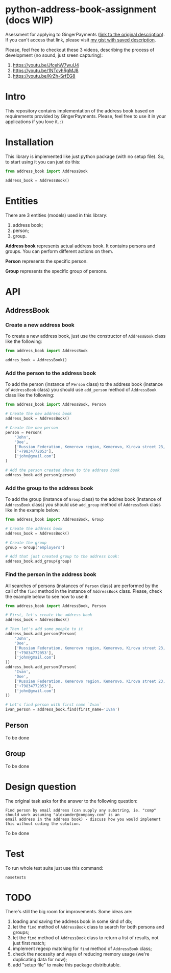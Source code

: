 # python-address-book-assignment (docs WIP)

Asessment for applying to GingerPayments ([link to the original description](https://github.com/gingerpayments/hiring/blob/master/coding-assignments/python-address-book-assignment/python-address-book-assignment.rst)).
If you can't access that link, please visit [my gist with saved description](https://gist.github.com/dizpers/e427278fe10b9a2c73caa8da2261a786).

Please, feel free to checkout these 3 videos, describing the process of development (no sound, just sreen capturing):

1. https://youtu.be/JfcehW7wuU4
2. https://youtu.be/1NTcvhRgMJ8
3. https://youtu.be/KrZh-SrfEG8

# Intro

This repository contains implementation of the address book based on requirements provided by GingerPayments. Please,
feel free to use it in your applications if you love it. :)

# Installation

This library is implemented like just python package (with no setup file). So, to start using it you can just do this:

```python
from address_book import AddressBook

address_book = AddressBook()
```

# Entities

There are 3 entities (models) used in this library:

1. address book;
2. person;
3. group.

**Address book** represents actual address book. It contains persons and groups. You can perform different actions on
them.

**Person** represents the specific person.

**Group** represents the specific group of persons.

# API

## AddressBook

### Create a new address book

To create a new address book, just use the constructor of `AddressBook` class like the following:

```python
from address_book import AddressBook

addres_book = AddressBook()
```

### Add the person to the address book

To add the person (instance of `Person` class) to the address book (instance of `AddressBook` class) you should use
`add_person` method of `AddressBook` class like the following:

```python
from address_book import AddressBook, Person

# Create the new address book
address_book = AddressBook()

# Create the new person
person = Person(
    'John',
    'Doe',
    ['Russian Federation, Kemerovo region, Kemerovo, Kirova street 23, apt. 42'],
    ['+79834772053'],
    ['john@gmail.com']
)

# Add the person created above to the address book
address_book.add_person(person)
```

### Add the group to the address book

To add the group (instance of `Group` class) to the addres book (instance of `AddressBook` class) you should use
`add_group` method of `AddressBook` class like in the example below:

```python
from address_book import AddressBook, Group

# Create the address book
address_book = AddressBook()

# Create the group
group = Group('employers')

# Add that just created group to the address book:
address_book.add_group(group)
```

### Find the person in the address book

All searches of persons (instances of `Person` class) are performed by the call of the `find` method in the instance of
`AddressBook` class. Please, check the example below to see how to use it:

```python
from address_book import AddressBook, Person

# First, let's create the address book
address_book = AddressBook()

# Then let's add some people to it
address_book.add_person(Person(
    'John',
    'Doe',
    ['Russian Federation, Kemerovo region, Kemerovo, Kirova street 23, apt. 42'],
    ['+79834772053'],
    ['john@gmail.com']
))
address_book.add_person(Person(
    'Ivan',
    'Doe',
    ['Russian Federation, Kemerovo region, Kemerovo, Kirova street 23, apt. 42'],
    ['+79834772053'],
    ['john@gmail.com']
))

# Let's find person with first name `Ivan`
ivan_person = address_book.find(first_name='Ivan')
```

## Person

To be done

## Group

To be done

# Design question

The original task asks for the answer to the following question:

```text
Find person by email address (can supply any substring, ie. "comp" should work assuming "alexander@company.com" is an 
email address in the address book) - discuss how you would implement this without coding the solution.
```

To be done

# Test

To run whole test suite just use this command:

```
nosetests
```

# TODO

There's still the big room for improvements. Some ideas are:

1. loading and saving the address book in some kind of db;
2. let the `find` method of `AddressBook` class to search for both persons and groups;
3. let the `find` method of `AddressBook` class to return a list of results, not just first match;
4. implement regexp matching for `find` method of `AddressBook` class;
5. check the necessity and ways of reducing memory usage (we're duplicating data for now);
6. add "setup file" to make this package distributable.